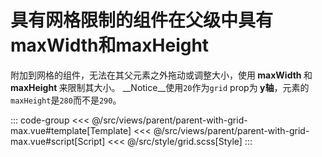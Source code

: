 <parentWithGridMax/>

# 具有网格限制的组件在父级中具有maxWidth和maxHeight

附加到网格的组件，无法在其父元素之外拖动或调整大小，使用<b> maxWidth </b>和<b> maxHeight </b>来限制其大小。 __Notice__使用`20`作为`grid` prop为<b> y轴</b>，元素的`maxHeight`是`280`而不是`290`。

::: code-group
<<< @/src/views/parent/parent-with-grid-max.vue#template[Template]
<<< @/src/views/parent/parent-with-grid-max.vue#script[Script]
<<< @/src/style/grid.scss[Style]
:::